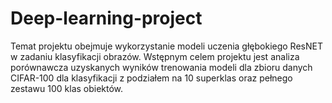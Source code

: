 # Deep-learning-project
Temat projektu obejmuje wykorzystanie modeli uczenia głębokiego ResNET w zadaniu klasyfikacji obrazów. Wstępnym celem projektu jest analiza porównawcza uzyskanych wyników trenowania modeli dla zbioru danych CIFAR-100 dla klasyfikacji z podziałem na 10 superklas oraz pełnego zestawu 100 klas obiektów. 
